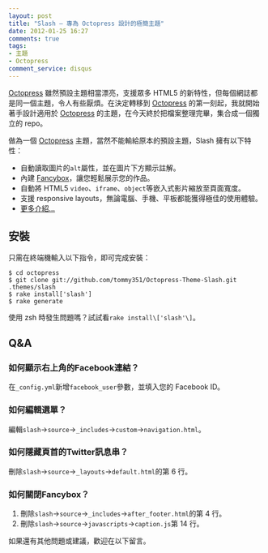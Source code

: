 ```yaml
---
layout: post
title: "Slash — 專為 Octopress 設計的極簡主題"
date: 2012-01-25 16:27
comments: true
tags:
- 主題
- Octopress
comment_service: disqus
---
```

[Octopress] 雖然預設主題相當漂亮，支援眾多 HTML5 的新特性，但每個網誌都是同一個主題，令人有些厭煩。在決定轉移到 [Octopress] 的第一刻起，我就開始著手設計適用於 [Octopress] 的主題，在今天終於把檔案整理完畢，集合成一個獨立的 repo。

<!-- more -->

做為一個 [Octopress] 主題，當然不能輸給原本的預設主題，Slash 擁有以下特性：

- 自動讀取圖片的`alt`屬性，並在圖片下方顯示註解。
- 內建 [Fancybox](http://fancyapps.com/fancybox/)，讓您輕鬆展示您的作品。
- 自動將 HTML5 `video`、`iframe`、`object`等嵌入式影片縮放至頁面寬度。
- 支援 responsive layouts，無論電腦、手機、平板都能獲得極佳的使用體驗。
- [更多介紹…](http://zespia.tw/Octopress-Theme-Slash/index_tw.html)

## 安裝

只需在終端機輸入以下指令，即可完成安裝：

	$ cd octopress
	$ git clone git://github.com/tommy351/Octopress-Theme-Slash.git .themes/slash
	$ rake install['slash']
	$ rake generate

使用 zsh 時發生問題嗎？試試看`rake install\['slash'\]`。

## Q&A

### 如何顯示右上角的Facebook連結？

在`_config.yml`新增`facebook_user`參數，並填入您的 Facebook ID。

### 如何編輯選單？

編輯`slash`→`source`→`_includes`→`custom`→`navigation.html`。

### 如何隱藏頁首的Twitter訊息串？

刪除`slash`→`source`→`_layouts`→`default.html`的第 6 行。

### 如何關閉Fancybox？

1. 刪除`slash`→`source`→`_includes`→`after_footer.html`的第 4 行。
2. 刪除`slash`→`source`→`javascripts`→`caption.js`第 14 行。

如果還有其他問題或建議，歡迎在以下留言。

[Octopress]: http://octopress.org/
